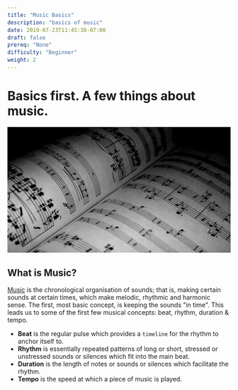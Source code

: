 ```yaml
---
title: "Music Basics"
description: "basics of music"
date: 2019-07-23T11:45:38-07:00
draft: false
prereq: "None"
difficulty: "Beginner"
weight: 2
---
```


# Basics first. A few things about music.
![Can't load image: music-notes](img/music-notes.jpg)

## What is Music?
[Music](https://en.wikiversity.org/wiki/Introduction_to_music) is the chronological organisation of sounds; that is, making certain sounds at certain times, which make melodic, rhythmic and harmonic sense. The first, most basic concept, is keeping the sounds "in time". This leads us to some of the first few musical concepts: beat, rhythm, duration & tempo.

-   **Beat** is the regular pulse which provides a `timeline` for the
    rhythm to anchor itself to.
-   **Rhythm** is essentially repeated patterns of long or short, stressed or unstressed sounds or silences which fit into the main beat.
-   **Duration** is the length of notes or sounds or silences which facilitate the rhythm.
-   **Tempo** is the speed at which a piece of music is played.
